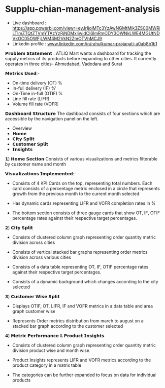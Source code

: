 # Supplu-chian-management-analysis

- Live dashboard : https://app.powerbi.com/viewr=eyJrIjoiMTc3YzAwNGMtMjk3ZS00MWRjLTlmZTQtZTVmYTAzYzRjNDMxIiwidCI6ImRmODY3OWNkLWE4MGUtNDVkOC05OWFjLWM4M2VkN2ZmOTVhMCJ9
- Linkedin profile : www.linkedin.com/in/rahulkumar-prajapati-a0ab8b1b1
  
𝗣𝗿𝗼𝗯𝗹𝗲𝗺 𝗦𝘁𝗮𝘁𝗲𝗺𝗲𝗻𝘁 :
 ATLIQ Mart wants a dashboard for tracking the supply metrics of its products before expanding to other cities. It currently operates in three cities- Ahmedabad, Vadodara and Surat

𝗠𝗲𝘁𝗿𝗶𝗰𝘀 𝗨𝘀𝗲𝗱:-
- On-time delivery (OT) %
- In-full delivery (IF) %’
- On-Time in-full (OTIF) %
- Line fill rate (LIFR)
- Volume fill rate (VOFR)

𝗗𝗮𝘀𝗵𝗯𝗼𝗮𝗿𝗱 𝗦𝘁𝗿𝘂𝗰𝘁𝘂𝗿𝗲
The dashboard consists of four sections which are accessible by the navigation panel on the left.
- Overview
- 𝗛𝗼𝗺𝗲
- 𝗖𝗶𝘁𝘆 𝗦𝗽𝗹𝗶𝘁
- 𝗖𝘂𝘀𝘁𝗼𝗺𝗲𝗿 𝗦𝗽𝗹𝗶𝘁
- 𝗜𝗻𝘀𝗶𝗴𝗵𝘁𝘀

𝟭) 𝗛𝗼𝗺𝗲 𝗦𝗲𝗰𝘁𝗶𝗼𝗻
Consists of various visualizations and metrics filterable by customer name and month

𝗩𝗶𝘀𝘂𝗮𝗹𝗶𝘇𝗮𝘁𝗶𝗼𝗻𝘀 𝗜𝗺𝗽𝗹𝗲𝗺𝗲𝗻𝘁𝗲𝗱:-
- Consists of 4 KPI Cards on the top, representing total numbers. Each card consists of a percentage metric enclosed in a circle that represents growth from the previous month to the current month selected

- Has dynamic cards representing LIFR and VOFR completion rates in %

- The bottom section consists of three gauge cards that show OT, IF, OTIF percentage rates against their respective target percentages.

𝟮) 𝗖𝗶𝘁𝘆 𝗦𝗽𝗹𝗶𝘁
- Consists of clustered column graph representing order quantity metric division across cities

- Consists of vertical stacked bar graphs representing order metrics division across various cities

- Consists of a data table representing OT, IF, OTIF percentage rates against their respective target percentages.

- Consists of a dynamic background which changes according to the city selected

𝟯) 𝗖𝘂𝘀𝘁𝗼𝗺𝗲𝗿 𝗪𝗶𝘀𝗲 𝗦𝗽𝗹𝗶𝘁
- Displays OTIF, OT, LIFR, IF and VOFR metrics in a data table and area graph customer wise

- Represents Order metrics distribution from march to august on a stacked bar graph according to the customer selected

𝟰) 𝗠𝗲𝘁𝗿𝗶𝗰 𝗣𝗲𝗿𝗳𝗼𝗿𝗺𝗮𝗻𝗰𝗲 & 𝗣𝗿𝗼𝗱𝘂𝗰𝘁 𝗜𝗻𝘀𝗶𝗴𝗵𝘁𝘀
- Consists of clustered column graph representing order quantity metric division product wise and month wise.

- Product Insights represents LIFR and VOFR metrics according to the product category in a matrix table
- The categories can be further expanded to focus on data for individual products




